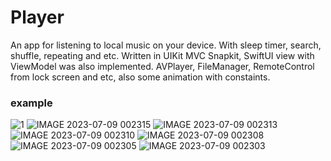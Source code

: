# Player
An app for listening to local music on your device. 
With sleep timer, search, shuffle, repeating and etc.
Written in UIKit MVC Snapkit, SwiftUI view with ViewModel was also implemented.
AVPlayer, FileManager, RemoteControl from lock screen and etc, also some animation with constaints.

### example
![1](https://github.com/aidarbye/Player/assets/93939676/8fd35da0-34da-4f7e-af04-cc706ed96392)
![IMAGE 2023-07-09 002315](https://github.com/aidarbye/Player/assets/93939676/a4a8ab2a-a36a-4846-bba6-f9d0e906dfce)
![IMAGE 2023-07-09 002313](https://github.com/aidarbye/Player/assets/93939676/01b25b25-0131-4c69-a1b3-d5065bb44d3b)
![IMAGE 2023-07-09 002310](https://github.com/aidarbye/Player/assets/93939676/a32b2300-dc22-4e66-9b55-c2bd2bacdde5)
![IMAGE 2023-07-09 002308](https://github.com/aidarbye/Player/assets/93939676/08dc9a45-0ccc-43a7-aec2-67dee5ce3449)
![IMAGE 2023-07-09 002305](https://github.com/aidarbye/Player/assets/93939676/e804af45-c756-4580-b209-fe7357e13cfb)
![IMAGE 2023-07-09 002303](https://github.com/aidarbye/Player/assets/93939676/2ac29378-c810-4acf-ba6b-6562ae32fe3d)
